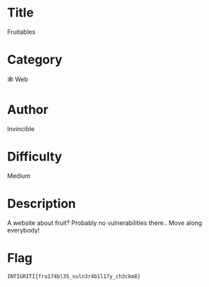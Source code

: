 # Title

Fruitables

# Category

🕸 Web

# Author

Invincible

# Difficulty

Medium

# Description

A website about fruit? Probably no vulnerabilities there.. Move along everybody!

# Flag

`INTIGRITI{fru174bl35_vuln3r4b1l17y_ch3ckm8}`
